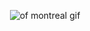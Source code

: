 
<p align="center">
  <img src="https://media1.tenor.com/m/PuX4ZYGJpFQAAAAC/kevin-barnes-of-montreal.gif" alt="of montreal gif">
</p>
